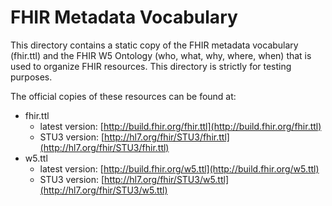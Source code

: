 # FHIR Metadata Vocabulary
This directory contains a static copy of the FHIR metadata vocabulary (fhir.ttl) and the FHIR W5 Ontology (who, what, why, where, when) that is used to organize FHIR resources.  This directory is strictly for testing purposes.

The official copies of these resources can be found at:
* fhir.ttl
    * latest version: [http://build.fhir.org/fhir.ttl](http://build.fhir.org/fhir.ttl)
    * STU3 version: [http://hl7.org/fhir/STU3/fhir.ttl](http://hl7.org/fhir/STU3/fhir.ttl)
* w5.ttl
    * latest version: [http://build.fhir.org/w5.ttl](http://build.fhir.org/w5.ttl)
    * STU3 version: [http://hl7.org/fhir/STU3/w5.ttl](http://hl7.org/fhir/STU3/w5.ttl)
